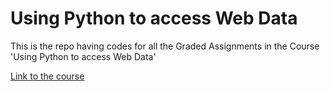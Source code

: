 # Using Python to access Web Data

This is the repo having codes for all the Graded Assignments in the Course 'Using Python to access Web Data'

[Link to the course](https://www.coursera.org/learn/python-network-data/)

